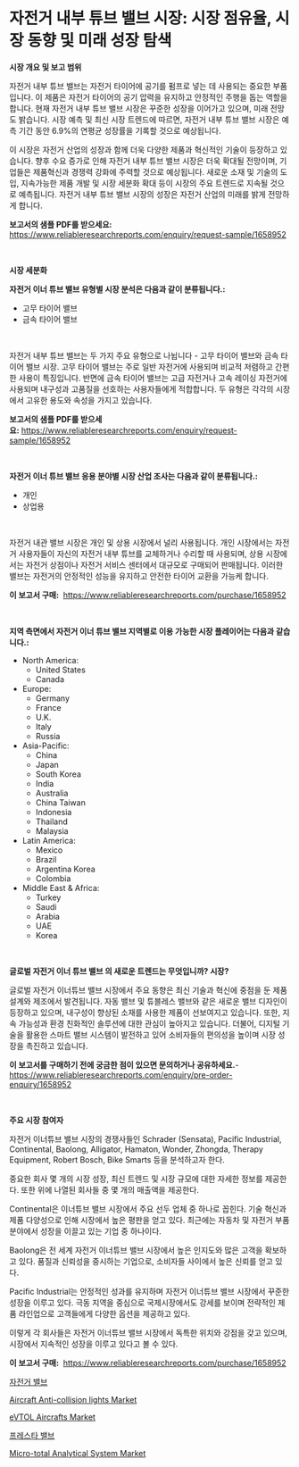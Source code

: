 <p><h1>자전거 내부 튜브 밸브 시장: 시장 점유율, 시장 동향 및 미래 성장 탐색</h1></p><p><strong>시장 개요 및 보고 범위</strong></p>
<p><p>자전거 내부 튜브 밸브는 자전거 타이어에 공기를 펌프로 넣는 데 사용되는 중요한 부품입니다. 이 제품은 자전거 타이어의 공기 압력을 유지하고 안정적인 주행을 돕는 역할을 합니다. 현재 자전거 내부 튜브 밸브 시장은 꾸준한 성장을 이어가고 있으며, 미래 전망도 밝습니다. 시장 예측 및 최신 시장 트렌드에 따르면, 자전거 내부 튜브 밸브 시장은 예측 기간 동안 6.9%의 연평균 성장률을 기록할 것으로 예상됩니다.</p><p>이 시장은 자전거 산업의 성장과 함께 더욱 다양한 제품과 혁신적인 기술이 등장하고 있습니다. 향후 수요 증가로 인해 자전거 내부 튜브 밸브 시장은 더욱 확대될 전망이며, 기업들은 제품혁신과 경쟁력 강화에 주력할 것으로 예상됩니다. 새로운 소재 및 기술의 도입, 지속가능한 제품 개발 및 시장 세분화 확대 등이 시장의 주요 트렌드로 지속될 것으로 예측됩니다. 자전거 내부 튜브 밸브 시장의 성장은 자전거 산업의 미래를 밝게 전망하게 합니다.</p></p>
<p><strong>보고서의 샘플 PDF를 받으세요:</strong> <a href="https://www.reliableresearchreports.com/enquiry/request-sample/1658952">https://www.reliableresearchreports.com/enquiry/request-sample/1658952</a></p>
<p>&nbsp;</p>
<p><strong>시장 세분화</strong></p>
<p><strong>자전거 이너 튜브 밸브 유형별 시장 분석은 다음과 같이 분류됩니다.:</strong></p>
<p><ul><li>고무 타이어 밸브</li><li>금속 타이어 밸브</li></ul></p>
<p>&nbsp;</p>
<p><p>자전거 내부 튜브 밸브는 두 가지 주요 유형으로 나뉩니다 - 고무 타이어 밸브와 금속 타이어 밸브 시장. 고무 타이어 밸브는 주로 일반 자전거에 사용되며 비교적 저렴하고 간편한 사용이 특징입니다. 반면에 금속 타이어 밸브는 고급 자전거나 고속 레이싱 자전거에 사용되며 내구성과 고품질을 선호하는 사용자들에게 적합합니다. 두 유형은 각각의 시장에서 고유한 용도와 속성을 가지고 있습니다.</p></p>
<p><strong>보고서의 샘플 PDF를 받으세요:</strong>&nbsp;<a href="https://www.reliableresearchreports.com/enquiry/request-sample/1658952">https://www.reliableresearchreports.com/enquiry/request-sample/1658952</a></p>
<p>&nbsp;</p>
<p><strong> 자전거 이너 튜브 밸브 응용 분야별 시장 산업 조사는 다음과 같이 분류됩니다.:</strong></p>
<p><ul><li>개인</li><li>상업용</li></ul></p>
<p>&nbsp;</p>
<p><p>자전거 내관 밸브 시장은 개인 및 상용 시장에서 널리 사용됩니다. 개인 시장에서는 자전거 사용자들이 자신의 자전거 내부 튜브를 교체하거나 수리할 때 사용되며, 상용 시장에서는 자전거 상점이나 자전거 서비스 센터에서 대규모로 구매되어 판매됩니다. 이러한 밸브는 자전거의 안정적인 성능을 유지하고 안전한 타이어 교환을 가능케 합니다.</p></p>
<p><strong>이 보고서 구매:</strong>&nbsp; <a href="https://www.reliableresearchreports.com/purchase/1658952">https://www.reliableresearchreports.com/purchase/1658952</a></p>
<p>&nbsp;</p>
<p><strong>지역 측면에서 자전거 이너 튜브 밸브 지역별로 이용 가능한 시장 플레이어는 다음과 같습니다.:</strong></p>
<p><ul>
    <li>
        North America:
        <ul>
            <li>United States</li>
            <li>Canada</li>
        </ul>
    </li>
    <li>
        Europe:
        <ul>
            <li>Germany</li>
            <li>France</li>
            <li>U.K.</li>
            <li>Italy</li>
            <li>Russia</li>
        </ul>
    </li>
    <li>
        Asia-Pacific:
        <ul>
            <li>China</li>
            <li>Japan</li>
            <li>South Korea</li>
            <li>India</li>
            <li>Australia</li>
            <li>China Taiwan</li>
            <li>Indonesia</li>
            <li>Thailand</li>
            <li>Malaysia</li>
        </ul>
    </li>
    <li>
        Latin America:
        <ul>
            <li>Mexico</li>
            <li>Brazil</li>
            <li>Argentina Korea</li>
            <li>Colombia</li>
        </ul>
    </li>
    <li>
        Middle East & Africa:
        <ul>
            <li>Turkey</li>
            <li>Saudi</li>
            <li>Arabia</li>
            <li>UAE</li>
            <li>Korea</li>
        </ul>
    </li>
    </ul></p>
<p>&nbsp;</p>
<p><strong>글로벌 자전거 이너 튜브 밸브 의 새로운 트렌드는 무엇입니까? 시장?</strong></p>
<p><p>글로벌 자전거 이너튜브 밸브 시장에서 주요 동향은 최신 기술과 혁신에 중점을 둔 제품 설계와 제조에서 발견됩니다. 자동 밸브 및 튜블레스 밸브와 같은 새로운 밸브 디자인이 등장하고 있으며, 내구성이 향상된 소재를 사용한 제품이 선보여지고 있습니다. 또한, 지속 가능성과 환경 친화적인 솔루션에 대한 관심이 높아지고 있습니다. 더불어, 디지털 기술을 활용한 스마트 밸브 시스템이 발전하고 있어 소비자들의 편의성을 높이며 시장 성장을 촉진하고 있습니다.</p></p>
<p><strong>이 보고서를 구매하기 전에 궁금한 점이 있으면 문의하거나 공유하세요.</strong>- <a href="https://www.reliableresearchreports.com/enquiry/pre-order-enquiry/1658952">https://www.reliableresearchreports.com/enquiry/pre-order-enquiry/1658952</a></p>
<p>&nbsp;</p>
<p><strong>주요 시장 참여자</strong></p>
<p><p>자전거 이너튜브 밸브 시장의 경쟁사들인 Schrader (Sensata), Pacific Industrial, Continental, Baolong, Alligator, Hamaton, Wonder, Zhongda, Therapy Equipment, Robert Bosch, Bike Smarts 등을 분석하고자 한다. </p><p>중요한 회사 몇 개의 시장 성장, 최신 트렌드 및 시장 규모에 대한 자세한 정보를 제공한다. 또한 위에 나열된 회사들 중 몇 개의 매출액을 제공한다.</p><p>Continental은 이너튜브 밸브 시장에서 주요 선두 업체 중 하나로 꼽힌다. 기술 혁신과 제품 다양성으로 인해 시장에서 높은 평판을 얻고 있다. 최근에는 자동차 및 자전거 부품 분야에서 성장을 이끌고 있는 기업 중 하나이다.</p><p>Baolong은 전 세계 자전거 이너튜브 밸브 시장에서 높은 인지도와 많은 고객을 확보하고 있다. 품질과 신뢰성을 중시하는 기업으로, 소비자들 사이에서 높은 신뢰를 얻고 있다.</p><p>Pacific Industrial는 안정적인 성과를 유지하며 자전거 이너튜브 밸브 시장에서 꾸준한 성장을 이루고 있다. 극동 지역을 중심으로 국제시장에서도 강세를 보이며 전략적인 제품 라인업으로 고객들에게 다양한 옵션을 제공하고 있다.</p><p>이렇게 각 회사들은 자전거 이너튜브 밸브 시장에서 독특한 위치와 강점을 갖고 있으며, 시장에서 지속적인 성장을 이루고 있다고 볼 수 있다.</p></p>
<p><strong>이 보고서 구매:</strong>&nbsp;&nbsp;<a href="https://www.reliableresearchreports.com/purchase/1658952">https://www.reliableresearchreports.com/purchase/1658952</a></p>
<p><p><a href="https://github.com/Madalyell456456/Market-Research-Report-List-1/blob/main/219392012465.md">자전거 밸브</a></p><p><a href="https://github.com/redneck06/Market-Research-Report-List-2/blob/main/aircraft-anti-collision-lights-market.md">Aircraft Anti-collision lights Market</a></p><p><a href="https://issuu.com/reportprime-2/docs/evtol-aircrafts-market-size-2030.pptx">eVTOL Aircrafts Market</a></p><p><a href="https://github.com/vs019sa3m8x/Market-Research-Report-List-1/blob/main/466860712464.md">프레스타 밸브</a></p><p><a href="https://github.com/nicoletavirag/Market-Research-Report-List-2/blob/main/micro-total-analytical-system-market.md">Micro-total Analytical System Market</a></p></p>

